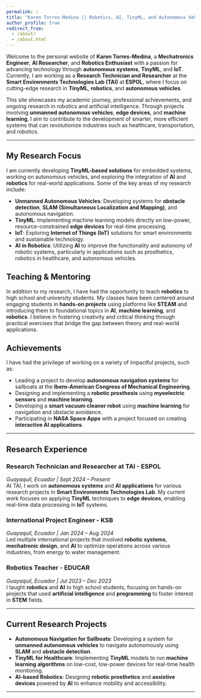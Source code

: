```yaml
---
permalink: /
title: "Karen Torres-Medina || Robotics, AI, TinyML, and Autonomous Vehicles"
author_profile: true
redirect_from: 
  - /about/
  - /about.html
---
```


Welcome to the personal website of **Karen Torres-Medina**, a **Mechatronics Engineer**, **AI Researcher**, and **Robotics Enthusiast** with a passion for advancing technology through **autonomous systems**, **TinyML**, and **IoT**. Currently, I am working as a **Research Technician and Researcher** at the **Smart Environments Technologies Lab (TAI)** at **ESPOL**, where I focus on cutting-edge research in **TinyML**, **robotics**, and **autonomous vehicles**.

This site showcases my academic journey, professional achievements, and ongoing research in robotics and artificial intelligence. Through projects involving **unmanned autonomous vehicles**, **edge devices**, and **machine learning**, I aim to contribute to the development of smarter, more efficient systems that can revolutionize industries such as healthcare, transportation, and robotics.

---

## My Research Focus
I am currently developing **TinyML-based solutions** for embedded systems, working on autonomous vehicles, and exploring the integration of **AI** and **robotics** for real-world applications. Some of the key areas of my research include:
- **Unmanned Autonomous Vehicles**: Developing systems for **obstacle detection**, **SLAM (Simultaneous Localization and Mapping)**, and autonomous navigation.
- **TinyML**: Implementing machine learning models directly on low-power, resource-constrained **edge devices** for real-time processing.
- **IoT**: Exploring **Internet of Things (IoT)** solutions for smart environments and sustainable technology.
- **AI in Robotics**: Utilizing **AI** to improve the functionality and autonomy of robotic systems, particularly in applications such as prosthetics, robotics in healthcare, and autonomous vehicles.

## Teaching & Mentoring
In addition to my research, I have had the opportunity to teach **robotics** to high school and university students. My classes have been centered around engaging students in **hands-on projects** using platforms like **STEAM** and introducing them to foundational topics in **AI**, **machine learning**, and **robotics**. I believe in fostering creativity and critical thinking through practical exercises that bridge the gap between theory and real-world applications.

## Achievements
I have had the privilege of working on a variety of impactful projects, such as:
- Leading a project to develop **autonomous navigation systems** for sailboats at the **Ibero-American Congress of Mechanical Engineering**.
- Designing and implementing a **robotic prosthesis** using **myoelectric sensors** and **machine learning**.
- Developing a **smart vacuum cleaner robot** using **machine learning** for navigation and obstacle avoidance.
- Participating in **NASA Space Apps** with a project focused on creating **interactive AI applications**.

---

## Research Experience

### **Research Technician and Researcher at TAI - ESPOL**  
*Guayaquil, Ecuador | Sept 2024 – Present*  
At TAI, I work on **autonomous systems** and **AI applications** for various research projects in **Smart Environments Technologies Lab**. My current work focuses on applying **TinyML** techniques to **edge devices**, enabling real-time data processing in **IoT** systems.

### **International Project Engineer - KSB**  
*Guayaquil, Ecuador | Jan 2024 – Aug 2024*  
Led multiple international projects that involved **robotic systems**, **mechatronic design**, and **AI** to optimize operations across various industries, from energy to water management.

### **Robotics Teacher - EDUCAR**  
*Guayaquil, Ecuador | Jul 2023 – Dec 2023*  
I taught **robotics** and **AI** to high school students, focusing on hands-on projects that used **artificial intelligence** and **programming** to foster interest in **STEM** fields.

---

## Current Research Projects
- **Autonomous Navigation for Sailboats**: Developing a system for **unmanned autonomous vehicles** to navigate autonomously using **SLAM** and **obstacle detection**.
- **TinyML for Healthcare**: Implementing **TinyML** models to run **machine learning algorithms** on low-cost, low-power devices for real-time health monitoring.
- **AI-based Robotics**: Designing **robotic prosthetics** and **assistive devices** powered by **AI** to enhance mobility and accessibility.
  
---

